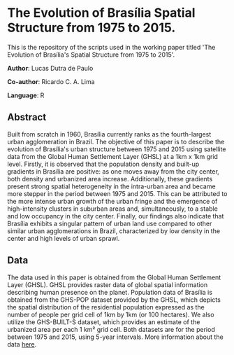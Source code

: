 # The Evolution of Brasília Spatial Structure from 1975 to 2015.

This is the repository of the scripts used in the working paper titled 'The Evolution of Brasília's Spatial Structure from 1975 to 2015'.

**Author**: Lucas Dutra de Paulo

**Co-author**: Ricardo C. A. Lima

**Language**: R

## Abstract

Built from scratch in 1960, Brasília currently ranks as the fourth-largest urban agglomeration in Brazil. The objective of this paper is to describe the evolution of Brasília's urban structure between 1975 and 2015 using satellite data from the Global Human Settlement Layer (GHSL) at a 1km x 1km grid level. Firstly, it is observed that the population density and built-up gradients in Brasília are positive: as one moves away from the city center, both density and urbanized area increase. Additionally, these gradients present strong spatial heterogeneity in the intra-urban area and became more stepper in the period between 1975 and 2015. This can be attributed to the more intense urban growth of the urban fringe and the emergence of high-intensity clusters in suburban areas and, simultaneously, to a stable and low occupancy in the city center. Finally, our findings also indicate that Brasília exhibits a singular pattern of urban land use compared to other similar urban agglomerations in Brazil, characterized by low density in the center and high levels of urban sprawl.

## Data

The data used in this paper is obtained from the Global Human Settlement Layer (GHSL). GHSL provides raster data of global spatial information describing human presence on the planet. Population data of Brasília is obtained from the GHS-POP dataset provided by the GHSL, which depicts the spatial distribution of the residential population expressed as the number of people per grid cell of 1km by 1km (or 100 hectares). We also utilize the GHS-BUILT-S dataset, which provides an estimate of the urbanized area per each 1 km² grid cell. Both datasets are for the period between 1975 and 2015, using 5-year intervals. More information about the data [here](https://github.com/lucvsw/Workingpaper-Evolution-of-Brasilia-Spatial-Structure/blob/main/R/manipulation.R).
